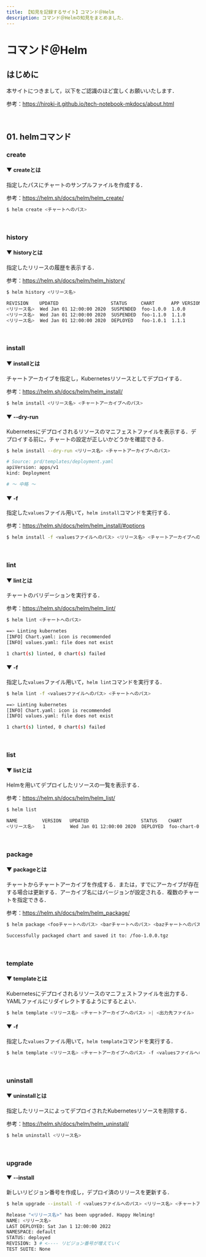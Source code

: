 ```yaml
---
title: 【知見を記録するサイト】コマンド＠Helm
description: コマンド＠Helmの知見をまとめました．
---
```


# コマンド＠Helm

## はじめに

本サイトにつきまして，以下をご認識のほど宜しくお願いいたします．

参考：https://hiroki-it.github.io/tech-notebook-mkdocs/about.html

<br>

## 01. helmコマンド

### create

#### ▼ createとは

指定したパスにチャートのサンプルファイルを作成する．

参考：https://helm.sh/docs/helm/helm_create/

```bash
$ helm create <チャートへのパス>
```

<br>

### history

#### ▼ historyとは

指定したリリースの履歴を表示する．

参考：https://helm.sh/docs/helm/helm_history/

```bash
$ helm history <リリース名>

REVISION    UPDATED                   STATUS     CHART      APP VERSION   DESCRIPTION
<リリース名>  Wed Jan 01 12:00:00 2020  SUSPENDED  foo-1.0.0  1.0.0         Initial install
<リリース名>  Wed Jan 01 12:00:00 2020  SUSPENDED  foo-1.1.0  1.1.0         Rolled back to 1
<リリース名>  Wed Jan 01 12:00:00 2020  DEPLOYED   foo-1.0.1  1.1.1         Upgraded successfully
```

<br>

### install

#### ▼ installとは

チャートアーカイブを指定し，Kubernetesリソースとしてデプロイする．

参考：https://helm.sh/docs/helm/helm_install/

```bash
$ helm install <リリース名> <チャートアーカイブへのパス>
```

#### ▼ --dry-run

Kubernetesにデプロイされるリソースのマニフェストファイルを表示する．デプロイする前に，チャートの設定が正しいかどうかを確認できる．

```bash
$ helm install --dry-run <リリース名> <チャートアーカイブへのパス>

# Source: prd/templates/deployment.yaml
apiVersion: apps/v1
kind: Deployment

# 〜 中略 〜
```

#### ▼ -f

指定した```values```ファイル用いて，```helm install```コマンドを実行する．

参考：https://helm.sh/docs/helm/helm_install/#options

```bash
$ helm install -f <valuesファイルへのパス> <リリース名> <チャートアーカイブへのパス>
```

<br>

### lint

#### ▼ lintとは

チャートのバリデーションを実行する．

参考：https://helm.sh/docs/helm/helm_lint/

```bash
$ helm lint <チャートへのパス>

==> Linting kubernetes
[INFO] Chart.yaml: icon is recommended
[INFO] values.yaml: file does not exist

1 chart(s) linted, 0 chart(s) failed
```

#### ▼ -f

指定した```values```ファイル用いて，```helm lint```コマンドを実行する．

```bash
$ helm lint -f <valuesファイルへのパス> <チャートへのパス>

==> Linting kubernetes
[INFO] Chart.yaml: icon is recommended
[INFO] values.yaml: file does not exist

1 chart(s) linted, 0 chart(s) failed
```

<br>

### list

#### ▼ listとは

Helmを用いてデプロイしたリソースの一覧を表示する．

参考：https://helm.sh/docs/helm/helm_list/

```bash
$ helm list

NAME         VERSION   UPDATED                   STATUS    CHART
<リリース名>   1         Wed Jan 01 12:00:00 2020  DEPLOYED  foo-chart-0.1.0
```

<br>

### package

#### ▼ packageとは

チャートからチャートアーカイブを作成する．または，すでにアーカイブが存在する場合は更新する．アーカイブ名にはバージョンが設定される．複数のチャートを指定できる．

参考：https://helm.sh/docs/helm/helm_package/

```bash
$ helm package <fooチャートへのパス> <barチャートへのパス> <bazチャートへのパス>

Successfully packaged chart and saved it to: /foo-1.0.0.tgz
```

<br>

### template

#### ▼ templateとは

Kubernetesにデプロイされるリソースのマニフェストファイルを出力する．YAMLファイルにリダイレクトするようにするとよい．

```bash
$ helm template <リリース名> <チャートアーカイブへのパス> >| <出力先ファイル>
```

#### ▼ -f

指定した```values```ファイル用いて，```helm template```コマンドを実行する．

```bash
$ helm template <リリース名> <チャートアーカイブへのパス> -f <valuesファイルへのパス> >| <出力先ファイル>
```

<br>

### uninstall

#### ▼ uninstallとは

指定したリリースによってデプロイされたKubernetesリソースを削除する．

参考：https://helm.sh/docs/helm/helm_uninstall/

```bash
$ helm uninstall <リリース名>
```

<br>

### upgrade

#### ▼ --install

新しいリビジョン番号を作成し，デプロイ済のリリースを更新する．

```bash
$ helm upgrade --install -f <valuesファイルへのパス> <リリース名> <チャートアーカイブへのパス>

Release "<リリース名>" has been upgraded. Happy Helming!
NAME: <リリース名>
LAST DEPLOYED: Sat Jan 1 12:00:00 2022
NAMESPACE: default
STATUS: deployed
REVISION: 3 # <---- リビジョン番号が増えていく
TEST SUITE: None
```

